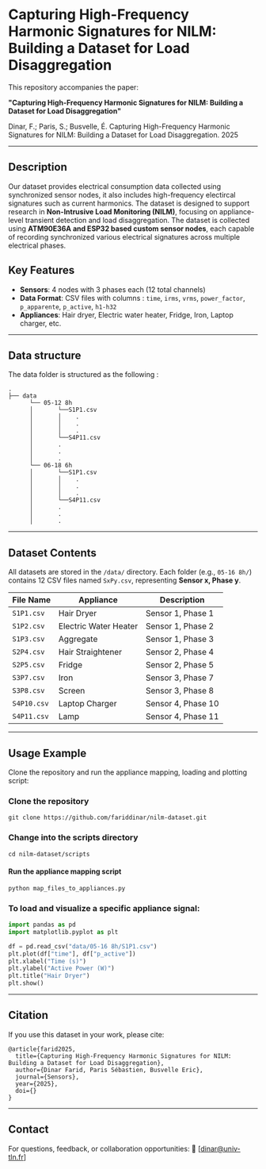 # Capturing High-Frequency Harmonic Signatures for NILM: Building a Dataset for Load Disaggregation

This repository accompanies the paper:

**"Capturing High-Frequency Harmonic Signatures for NILM: Building a Dataset for Load Disaggregation"**

Dinar, F.; Paris, S.; Busvelle, É. Capturing High-Frequency Harmonic Signatures for NILM: Building a Dataset for Load Disaggregation. 2025

---

## Description

Our dataset provides electrical consumption data collected using synchronized sensor nodes, it also includes high-frequency electircal signatures such as current harmonics. The dataset is designed to support research in **Non-Intrusive Load Monitoring (NILM)**, focusing on appliance-level transient detection and load disaggregation. The dataset is collected using **ATM90E36A and ESP32 based custom sensor nodes**, each capable of recording synchronized various electrical signatures across multiple electrical phases.

## Key Features

* **Sensors**: 4 nodes with 3 phases each (12 total channels)
* **Data Format**: CSV files with columns : `time`, `irms`, `vrms`, `power_factor`, `p_apparente`, `p_active`, `h1-h32`
* **Appliances**: Hair dryer, Electric water heater, Fridge, Iron, Laptop charger, etc.

---

## Data structure

The data folder is structured as the following :
```
.
├── data                   
      └── 05-12 8h 
      │       └──S1P1.csv
      │       │    .
      │       │    .
      │       │    .
      │       └──S4P11.csv
      │		  .
      │		  .
      │		  .
      └── 06-18 6h 
      │       └──S1P1.csv
      │       │    .
      │       │    .
      │       │    .
      │       └──S4P11.csv
      │		  .
      │		  .
      │		  .   

```

---

## Dataset Contents

All datasets are stored in the `/data/` directory. Each folder (e.g., `05-16 8h/`) contains 12 CSV files named `SxPy.csv`, representing **Sensor x, Phase y**.

| File Name           | Appliance             | Description                    |
| ------------------- | --------------------- | ------------------------------ |
| `S1P1.csv`          | Hair Dryer            | Sensor 1, Phase 1              |
| `S1P2.csv`          | Electric Water Heater | Sensor 1, Phase 2              |
| `S1P3.csv`          | Aggregate             | Sensor 1, Phase 3              |
| `S2P4.csv`          | Hair Straightener     | Sensor 2, Phase 4              |
| `S2P5.csv`          | Fridge                | Sensor 2, Phase 5              |
| `S3P7.csv`          | Iron                  | Sensor 3, Phase 7              |
| `S3P8.csv`          | Screen                | Sensor 3, Phase 8              |
| `S4P10.csv`         | Laptop Charger        | Sensor 4, Phase 10             |
| `S4P11.csv`         | Lamp                  | Sensor 4, Phase 11             |

---

## Usage Example

Clone the repository and run the appliance mapping, loading and plotting script:

### Clone the repository
```
git clone https://github.com/fariddinar/nilm-dataset.git
```
### Change into the scripts directory
```
cd nilm-dataset/scripts
```

#### Run the appliance mapping script
```
python map_files_to_appliances.py
```

### To load and visualize a specific appliance signal:

```python
import pandas as pd
import matplotlib.pyplot as plt

df = pd.read_csv("data/05-16 8h/S1P1.csv")
plt.plot(df["time"], df["p_active"])
plt.xlabel("Time (s)")
plt.ylabel("Active Power (W)")
plt.title("Hair Dryer")
plt.show()
```

---

## Citation

If you use this dataset in your work, please cite:

```
@article{farid2025,
  title={Capturing High-Frequency Harmonic Signatures for NILM: Building a Dataset for Load Disaggregation},
  author={Dinar Farid, Paris Sébastien, Busvelle Eric},
  journal={Sensors},
  year={2025},
  doi={}
}
```

---

## Contact

For questions, feedback, or collaboration opportunities:
📧 \[[dinar@univ-tln.fr](mailto:dinar@univ-tln.fr)]
